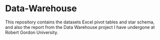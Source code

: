 # Data-Warehouse
This repository contains the datasets Excel pivot tables and star schema, and also the report from the Data Warehouse project I have undergone at Robert Gordon University.
